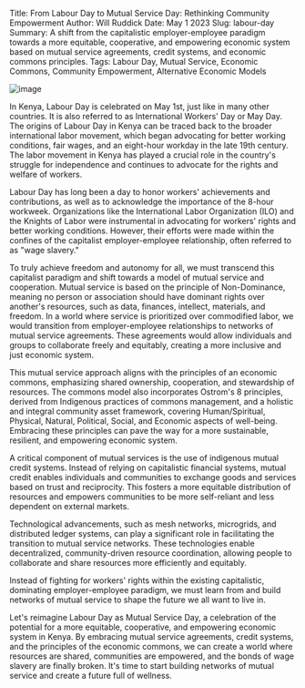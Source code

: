 Title: From Labour Day to Mutual Service Day: Rethinking Community Empowerment
Author: Will Ruddick
Date: May 1 2023
Slug: labour-day
Summary: A shift from the capitalistic employer-employee paradigm towards a more equitable, cooperative, and empowering economic system based on mutual service agreements, credit systems, and economic commons principles.
Tags: Labour Day, Mutual Service, Economic Commons, Community Empowerment, Alternative Economic Models

![image](images/blog/labour-day1.webp)

In Kenya, Labour Day is celebrated on May 1st, just like in many other countries. It is also referred to as International Workers' Day or May Day. The origins of Labour Day in Kenya can be traced back to the broader international labor movement, which began advocating for better working conditions, fair wages, and an eight-hour workday in the late 19th century. The labor movement in Kenya has played a crucial role in the country's struggle for independence and continues to advocate for the rights and welfare of workers.

Labour Day has long been a day to honor workers' achievements and contributions, as well as to acknowledge the importance of the 8-hour workweek. Organizations like the International Labor Organization (ILO) and the Knights of Labor were instrumental in advocating for workers' rights and better working conditions. However, their efforts were made within the confines of the capitalist employer-employee relationship, often referred to as "wage slavery."

To truly achieve freedom and autonomy for all, we must transcend this capitalist paradigm and shift towards a model of mutual service and cooperation. Mutual service is based on the principle of Non-Dominance, meaning no person or association should have dominant rights over another's resources, such as data, finances, intellect, materials, and freedom. In a world where service is prioritized over commodified labor, we would transition from employer-employee relationships to networks of mutual service agreements. These agreements would allow individuals and groups to collaborate freely and equitably, creating a more inclusive and just economic system.

This mutual service approach aligns with the principles of an economic commons, emphasizing shared ownership, cooperation, and stewardship of resources. The commons model also incorporates Ostrom's 8 principles, derived from Indigenous practices of commons management, and a holistic and integral community asset framework, covering Human/Spiritual, Physical, Natural, Political, Social, and Economic aspects of well-being. Embracing these principles can pave the way for a more sustainable, resilient, and empowering economic system.

A critical component of mutual services is the use of indigenous mutual credit systems. Instead of relying on capitalistic financial systems, mutual credit enables individuals and communities to exchange goods and services based on trust and reciprocity. This fosters a more equitable distribution of resources and empowers communities to be more self-reliant and less dependent on external markets.

Technological advancements, such as mesh networks, microgrids, and distributed ledger systems, can play a significant role in facilitating the transition to mutual service networks. These technologies enable decentralized, community-driven resource coordination, allowing people to collaborate and share resources more efficiently and equitably.

Instead of fighting for workers' rights within the existing capitalistic, dominating employer-employee paradigm, we must learn from and build networks of mutual service to shape the future we all want to live in.

Let's reimagine Labour Day as Mutual Service Day, a celebration of the potential for a more equitable, cooperative, and empowering economic system in Kenya. By embracing mutual service agreements, credit systems, and the principles of the economic commons, we can create a world where resources are shared, communities are empowered, and the bonds of wage slavery are finally broken. It's time to start building networks of mutual service and create a future full of wellness.
